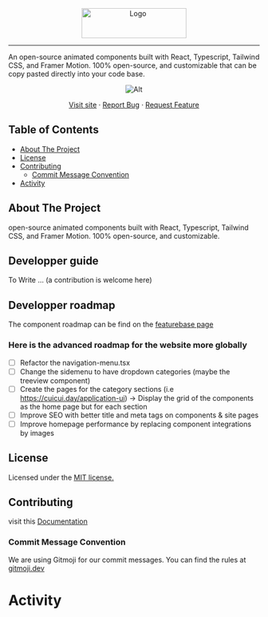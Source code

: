 <div align="center">
  <a href="https://github.com/damien-schneider/cuicui">


 <img src="https://github.com/damien-schneider/cuicui/blob/main/src/assets/logo/logo-large.png?raw=true" alt="Logo" width="210" height="60">
  </a>
  <!-- <h1 align="left">CuiCui - A high quality react copy paste components library</h1> -->
  <hr></hr>
  <p align="left">
   An open-source animated components built with React, Typescript, Tailwind CSS, and Framer Motion.
100% open-source, and customizable that can be copy pasted directly into your code base.
  </p>


![Alt](https://repobeats.axiom.co/api/embed/c72a9b3db3d7872f458beaa4db837cc58136ba99.svg "Repobeats analytics image")
<p>
   <a href="https://www.cuicui.day/">Visit site</a>
    ·
    <a href="https://github.com/damien-schneider/cuicui/issues">Report Bug</a>
    ·
    <a href="https://github.com/damien-schneider/cuicui/issues">Request Feature</a>
  </p>
</div>

## Table of Contents

- [About The Project](#about-the-project)
- [License](#license)
- [Contributing](#contributing)
  - [Commit Message Convention](#commit-message-convention)
- [Activity](#activity)

<!-- ABOUT THE PROJECT -->

## About The Project

 open-source animated components built with React, Typescript, Tailwind CSS, and Framer Motion.
100% open-source, and customizable.

## Developper guide

To Write ... (a contribution is welcome here)

## Developper roadmap

The component roadmap can be find on the [featurebase page](https://cuicui.featurebase.app/roadmap)

### Here is the advanced roadmap for the website more globally

- [ ] Refactor the navigation-menu.tsx
- [ ] Change the sidemenu to have dropdown categories (maybe the treeview component)
- [ ] Create the pages for the category sections (i.e https://cuicui.day/application-ui) -> Display the grid of the components as the home page but for each section
- [ ] Improve SEO with better title and meta tags on components & site pages
- [ ] Improve homepage performance by replacing component integrations by images

## License

Licensed under the [MIT license.](https://github.com/damien-schneider/cuicui/blob/main/license.md)

## Contributing

visit this [Documentation](https://github.com/damien-schneider/cuicui/blob/main/contributing.md)

### Commit Message Convention

We are using Gitmoji for our commit messages. You can find the rules at [gitmoji.dev](https://gitmoji.dev/)

# Activity

